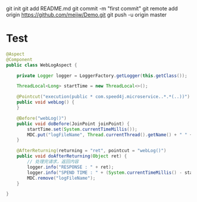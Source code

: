 git init
git add README.md
git commit -m "first commit"
git remote add origin https://github.com/meijw/Demo.git
git push -u origin master


# Test
```java
@Aspect
@Component
public class WebLogAspect {

	private Logger logger = LoggerFactory.getLogger(this.getClass());

	ThreadLocal<Long> startTime = new ThreadLocal<>();

	@Pointcut("execution(public * com.speed4j.microservice..*.*(..))")
	public void webLog() {
	}

	@Before("webLog()")
	public void doBefore(JoinPoint joinPoint) {
		startTime.set(System.currentTimeMillis());
		MDC.put("logFileName", Thread.currentThread().getName() + " " + Thread.currentThread().getId());
	}

	@AfterReturning(returning = "ret", pointcut = "webLog()")
	public void doAfterReturning(Object ret) {
		// 处理完请求，返回内容
		logger.info("RESPONSE : " + ret);
		logger.info("SPEND TIME : " + (System.currentTimeMillis() - startTime.get()));
		MDC.remove("logFileName");
	}

}

```
